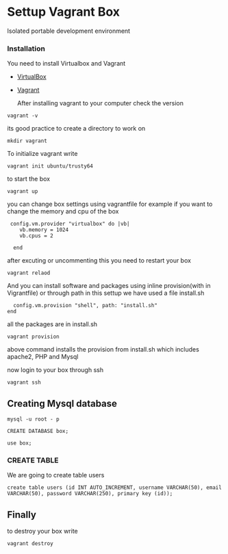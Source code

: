 # Settup Vagrant Box

Isolated portable development environment

### Installation

You need to install Virtualbox and Vagrant

* [VirtualBox](https://www.virtualbox.org/wiki/Downloads)
* [Vagrant](https://www.vagrantup.com)

  After installing vagrant to your computer check the version

```
vagrant -v
```

its good practice to create a directory to work on

```
mkdir vagrant
```

To initialize vagrant write

```
vagrant init ubuntu/trusty64
```

to start the box

```
vagrant up
```

you can change box settings using vagrantfile for example
if you want to change the memory and cpu of the box

```
 config.vm.provider "virtualbox" do |vb|
    vb.memory = 1024
    vb.cpus = 2

  end
```

after excuting or uncommenting this you need to restart your box

```
vagrant relaod
```

And you can install software and packages using inline provision(with in Vigrantfile) or through path in this settup we have used a file install.sh

```
  config.vm.provision "shell", path: "install.sh"
end
```

all the packages are in install.sh

```
vagrant provision
```

above command installs the provision from install.sh which includes apache2, PHP and Mysql

now login to your box through ssh

```
vagrant ssh
```

## Creating Mysql database

```
mysql -u root - p
```

```
CREATE DATABASE box;
```

```
use box;
```

### CREATE TABLE

We are going to create table users

```
create table users (id INT AUTO_INCREMENT, username VARCHAR(50), email VARCHAR(50), password VARCHAR(250), primary key (id));
```

## Finally

to destroy your box write

```
vagrant destroy
```

